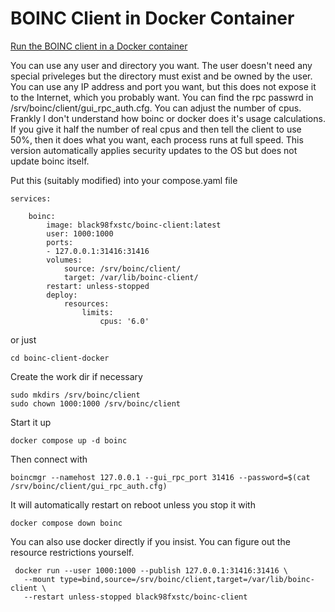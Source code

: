 # BOINC Client in Docker Container

[Run the BOINC client in a Docker container](https://github.com/black98fxstc/boinc-client-docker.git)

You can use any user and directory you want.
The user doesn't need any special priveleges but the directory must exist and be owned by the user.
You can use any IP address and port you want, but this does not expose it to the Internet, which you probably want.
You can find the rpc passwrd in /srv/boinc/client/gui_rpc_auth.cfg.
You can adjust the number of cpus. Frankly I don't understand how boinc or docker does it's usage calculations.
If you give it half the number of real cpus and then tell the client to use 50%, then it does what you want, each process runs at full speed.
This version automatically applies security updates to the OS but does not update boinc itself.

Put this (suitably modified) into your compose.yaml file

    services:

        boinc:
            image: black98fxstc/boinc-client:latest
            user: 1000:1000
            ports:
            - 127.0.0.1:31416:31416
            volumes:
                source: /srv/boinc/client/
                target: /var/lib/boinc-client/
            restart: unless-stopped
            deploy:
                resources:
                    limits:
                        cpus: '6.0'

or just

    cd boinc-client-docker

Create the work dir if necessary

    sudo mkdirs /srv/boinc/client
    sudo chown 1000:1000 /srv/boinc/client

Start it up

    docker compose up -d boinc

Then connect with

    boincmgr --namehost 127.0.0.1 --gui_rpc_port 31416 --password=$(cat /srv/boinc/client/gui_rpc_auth.cfg)

It will automatically restart on reboot unless you stop it with

    docker compose down boinc

You can also use docker directly if you insist. You can figure out the resource restrictions yourself.

     docker run --user 1000:1000 --publish 127.0.0.1:31416:31416 \
       --mount type=bind,source=/srv/boinc/client,target=/var/lib/boinc-client \
       --restart unless-stopped black98fxstc/boinc-client
